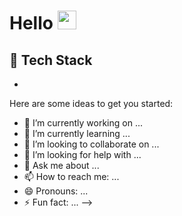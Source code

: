 # Hello <img src="https://ik.imagekit.io/n0t5masg5jg/persona/ezgif.com-gif-maker__3__h3nyy_q_V.gif?ik-sdk-version=javascript-1.4.3&updatedAt=1648714821182" height="30"/>

## :rocket: Tech Stack

- 


Here are some ideas to get you started:

- 🔭 I’m currently working on ...
- 🌱 I’m currently learning ...
- 👯 I’m looking to collaborate on ...
- 🤔 I’m looking for help with ...
- 💬 Ask me about ...
- 📫 How to reach me: ...
- 😄 Pronouns: ...
- ⚡ Fun fact: ...
-->
